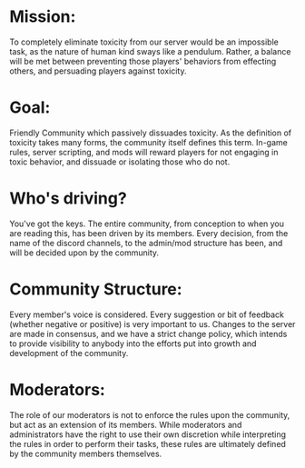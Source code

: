 # **Mission:** 
To completely eliminate toxicity from our server would be an impossible task, as the nature of human kind sways like a pendulum. Rather, a balance will be met between preventing those players' behaviors from effecting others, and persuading players against toxicity. 

# **Goal:** 
Friendly Community which passively dissuades toxicity. As the definition of toxicity takes many forms, the community itself defines this term. In-game rules, server scripting, and mods will reward players for not engaging in toxic behavior, and dissuade or isolating those who do not. 

# **Who's driving?** 
You've got the keys. The entire community, from conception to when you are reading this, has been driven by its members. Every decision, from the name of the discord channels, to the admin/mod structure has been, and will be decided upon by the community. 

# **Community Structure:**
Every member's voice is considered. Every suggestion or bit of feedback (whether negative or positive) is very important to us. Changes to the server are made in consensus, and we have a strict change policy, which intends to provide visibility to anybody into the efforts put into growth and development of the community. 

# **Moderators:**
 The role of our moderators is not to enforce the rules upon the community, but act as an extension of its members. While moderators and administrators have the right to use their own discretion while interpreting the rules in order to perform their tasks, these rules are ultimately defined by the community members themselves.
